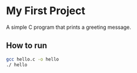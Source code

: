 # My First Project
A simple C program that prints a greeting message.
## How to run
```bash
gcc hello.c -o hello
./ hello
```
